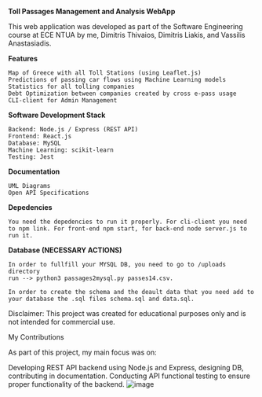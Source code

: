 **Toll Passages Management and Analysis WebApp**

This web application was developed as part of the Software Engineering course at ECE NTUA by me, Dimitris Thivaios, Dimitris Liakis, and Vassilis Anastasiadis.

**Features**

    Map of Greece with all Toll Stations (using Leaflet.js)
    Predictions of passing car flows using Machine Learning models
    Statistics for all tolling companies
    Debt Optimization between companies created by cross e-pass usage
    CLI-client for Admin Management

**Software Development Stack**

    Backend: Node.js / Express (REST API)
    Frontend: React.js
    Database: MySQL
    Machine Learning: scikit-learn
    Testing: Jest

**Documentation**

    UML Diagrams
    Open API Specifications


**Depedencies**

    You need the depedencies to run it properly. For cli-client you need to npm link. For front-end npm start, for back-end node server.js to run it.

**Database (NECESSARY ACTIONS)**

    In order to fullfill your MYSQL DB, you need to go to /uploads directory
    run --> python3 passages2mysql.py passes14.csv.

    In order to create the schema and the deault data that you need add to your database the .sql files schema.sql and data.sql.

Disclaimer: This project was created for educational purposes only and is not intended for commercial use.

My Contributions

As part of this project, my main focus was on:

   Developing REST API backend using Node.js and Express,  designing DB, contributing in documentation.
    Conducting API functional testing to ensure proper functionality of the backend.
   ![image](https://github.com/user-attachments/assets/ffa85471-cacc-44a6-8ac8-006ad04db8a7)


